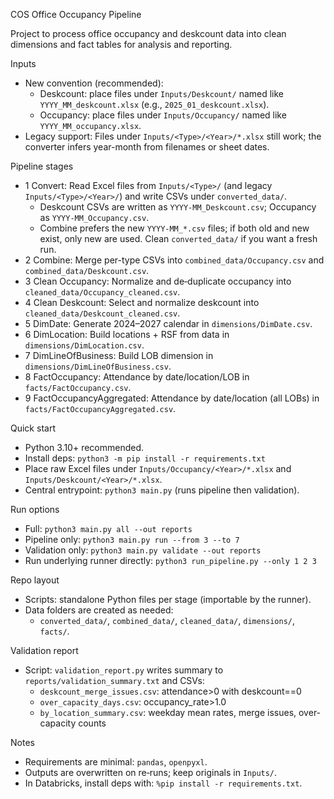 COS Office Occupancy Pipeline

Project to process office occupancy and deskcount data into clean dimensions and fact tables for analysis and reporting.

Inputs
- New convention (recommended):
  - Deskcount: place files under `Inputs/Deskcount/` named like `YYYY_MM_deskcount.xlsx` (e.g., `2025_01_deskcount.xlsx`).
  - Occupancy: place files under `Inputs/Occupancy/` named like `YYYY_MM_occupancy.xlsx`.
- Legacy support: Files under `Inputs/<Type>/<Year>/*.xlsx` still work; the converter infers year-month from filenames or sheet dates.

Pipeline stages
- 1 Convert: Read Excel files from `Inputs/<Type>/` (and legacy `Inputs/<Type>/<Year>/`) and write CSVs under `converted_data/`.
  - Deskcount CSVs are written as `YYYY-MM_Deskcount.csv`; Occupancy as `YYYY-MM_Occupancy.csv`.
  - Combine prefers the new `YYYY-MM_*.csv` files; if both old and new exist, only new are used. Clean `converted_data/` if you want a fresh run.
- 2 Combine: Merge per-type CSVs into `combined_data/Occupancy.csv` and `combined_data/Deskcount.csv`.
- 3 Clean Occupancy: Normalize and de‑duplicate occupancy into `cleaned_data/Occupancy_cleaned.csv`.
- 4 Clean Deskcount: Select and normalize deskcount into `cleaned_data/Deskcount_cleaned.csv`.
- 5 DimDate: Generate 2024–2027 calendar in `dimensions/DimDate.csv`.
- 6 DimLocation: Build locations + RSF from data in `dimensions/DimLocation.csv`.
- 7 DimLineOfBusiness: Build LOB dimension in `dimensions/DimLineOfBusiness.csv`.
- 8 FactOccupancy: Attendance by date/location/LOB in `facts/FactOccupancy.csv`.
- 9 FactOccupancyAggregated: Attendance by date/location (all LOBs) in `facts/FactOccupancyAggregated.csv`.

Quick start
- Python 3.10+ recommended.
- Install deps: `python3 -m pip install -r requirements.txt`
- Place raw Excel files under `Inputs/Occupancy/<Year>/*.xlsx` and `Inputs/Deskcount/<Year>/*.xlsx`.
- Central entrypoint: `python3 main.py` (runs pipeline then validation).

Run options
- Full: `python3 main.py all --out reports`
- Pipeline only: `python3 main.py run --from 3 --to 7`
- Validation only: `python3 main.py validate --out reports`
- Run underlying runner directly: `python3 run_pipeline.py --only 1 2 3`

Repo layout
- Scripts: standalone Python files per stage (importable by the runner).
- Data folders are created as needed:
  - `converted_data/`, `combined_data/`, `cleaned_data/`, `dimensions/`, `facts/`.

Validation report
- Script: `validation_report.py` writes summary to `reports/validation_summary.txt` and CSVs:
  - `deskcount_merge_issues.csv`: attendance>0 with deskcount==0
  - `over_capacity_days.csv`: occupancy_rate>1.0
  - `by_location_summary.csv`: weekday mean rates, merge issues, over-capacity counts

Notes
- Requirements are minimal: `pandas`, `openpyxl`.
- Outputs are overwritten on re‑runs; keep originals in `Inputs/`.
 - In Databricks, install deps with: `%pip install -r requirements.txt`.
